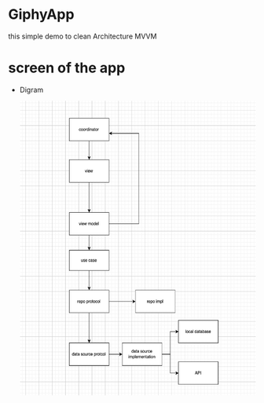 # GiphyApp
this simple demo to clean Architecture MVVM

# screen of the app

* Digram 

  <img align="center" width="600" height="600" img src="Screen Shot 2022-03-14 at 10.57.01 PM.png">
